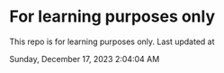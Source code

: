 # For learning purposes only
This repo is for learning purposes only.
Last updated at

Sunday, December 17, 2023 2:04:04 AM

